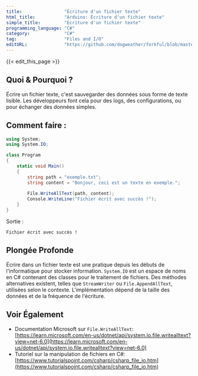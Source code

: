 ```yaml
---
title:                "Écriture d'un fichier texte"
html_title:           "Arduino: Écriture d'un fichier texte"
simple_title:         "Écriture d'un fichier texte"
programming_language: "C#"
category:             "C#"
tag:                  "Files and I/O"
editURL:              "https://github.com/dogweather/forkful/blob/master/content/fr/c-sharp/writing-a-text-file.md"
---
```


{{< edit_this_page >}}

## Quoi & Pourquoi ?

Écrire un fichier texte, c'est sauvegarder des données sous forme de texte lisible. Les développeurs font cela pour des logs, des configurations, ou pour échanger des données simples.

## Comment faire :

```C#
using System;
using System.IO;

class Program
{
    static void Main()
    {
        string path = "exemple.txt";
        string content = "Bonjour, ceci est un texte en exemple.";
        
        File.WriteAllText(path, content);
        Console.WriteLine("Fichier écrit avec succès !");
    }
}
```
Sortie : 
```
Fichier écrit avec succès !
```

## Plongée Profonde

Écrire dans un fichier texte est une pratique depuis les débuts de l'informatique pour stocker information. `System.IO` est un espace de noms en C# contenant des classes pour le traitement de fichiers. Des méthodes alternatives existent, telles que `StreamWriter` ou `File.AppendAllText`, utilisées selon le contexte. L'implémentation dépend de la taille des données et de la fréquence de l'écriture.

## Voir Également

- Documentation Microsoft sur `File.WriteAllText`: [https://learn.microsoft.com/en-us/dotnet/api/system.io.file.writealltext?view=net-6.0](https://learn.microsoft.com/en-us/dotnet/api/system.io.file.writealltext?view=net-6.0)
- Tutoriel sur la manipulation de fichiers en C#: [https://www.tutorialspoint.com/csharp/csharp_file_io.htm](https://www.tutorialspoint.com/csharp/csharp_file_io.htm)
